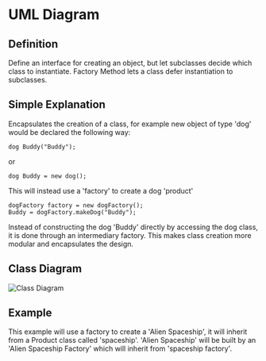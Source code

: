 UML Diagram
===========
Definition
----------
Define an interface for creating an object, but let subclasses decide which class to instantiate. Factory Method lets a class defer instantiation to subclasses.

Simple Explanation
---------
Encapsulates the creation of a class, for example new object of type 'dog' would be declared the following way:
```
dog Buddy("Buddy");
```
or
```
dog Buddy = new dog();
```
This will instead use a 'factory' to create a dog 'product'
```
dogFactory factory = new dogFactory();
Buddy = dogFactory.makeDog("Buddy");
```

Instead of constructing the dog 'Buddy' directly by accessing the dog class, it is done through an intermediary factory.  This makes class creation more modular and encapsulates the design.

Class Diagram
--------
![Class Diagram](http://www.plantuml.com/plantuml/proxy?fmt=svg&src=https://raw.githubusercontent.com/staticxrjc/Design-Patterns/main/abstract-factory/UML/diagram.puml)

Example
------
This example will use a factory to create a 'Alien Spaceship', it will inherit from a Product class called 'spaceship'.  'Alien Spaceship' will be built by an 'Alien Spaceship Factory' which will inherit from 'spaceship factory'.
